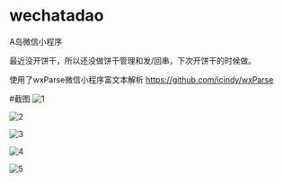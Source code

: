 # wechatadao
A岛微信小程序

最近没开饼干，所以还没做饼干管理和发/回串，下次开饼干的时候做。

使用了wxParse微信小程序富文本解析
https://github.com/icindy/wxParse

#截图
![1](https://github.com/Mfweb/wechatadao/raw/master/screenshot/1.png)

![2](https://github.com/Mfweb/wechatadao/raw/master/screenshot/2.png)

![3](https://github.com/Mfweb/wechatadao/raw/master/screenshot/3.png)

![4](https://github.com/Mfweb/wechatadao/raw/master/screenshot/4.png)

![5](https://github.com/Mfweb/wechatadao/raw/master/screenshot/5.png)
